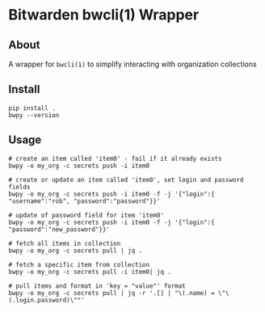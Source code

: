 # Bitwarden bwcli(1) Wrapper

## About

A wrapper for `bwcli(1)` to simplify interacting with organization collections

## Install

```
pip install .
bwpy --version
```

## Usage

```
# create an item called 'item0' - fail if it already exists
bwpy -o my_org -c secrets push -i item0

# create or update an item called 'item0', set login and password fields
bwpy -o my_org -c secrets push -i item0 -f -j '{"login":{ "username":"rob", "password":"password"}}'

# update of password field for item 'item0'
bwpy -o my_org -c secrets push -i item0 -f -j '{"login":{ "password":"new_password"}}'

# fetch all items in collection
bwpy -o my_org -c secrets pull | jq .

# fetch a specific item from collection
bwpy -o my_org -c secrets pull -i item0| jq .

# pull items and format in 'key = "value"' format
bwpy -o my_org -c secrets pull | jq -r '.[] | "\(.name) = \"\(.login.password)\""'
```
